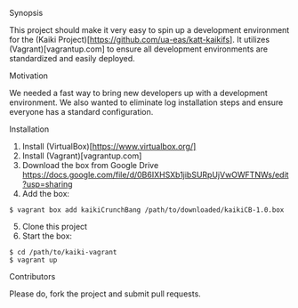 Synopsis

This project should make it very easy to spin up a development environment for the (Kaiki Project)[https://github.com/ua-eas/katt-kaikifs]. It utilizes (Vagrant)[vagrantup.com] to ensure all development environments are standardized and easily deployed.

Motivation

We needed a fast way to bring new developers up with a development environment. We also wanted to eliminate log installation steps and ensure everyone has a standard configuration.

Installation

1. Install (VirtualBox)[https://www.virtualbox.org/]
2. Install (Vagrant)[vagrantup.com]
3. Download the box from Google Drive https://docs.google.com/file/d/0B6IXHSXb1jibSURpUjVwOWFTNWs/edit?usp=sharing
4. Add the box:
```
$ vagrant box add kaikiCrunchBang /path/to/downloaded/kaikiCB-1.0.box
```
5. Clone this project
6. Start the box:
```
$ cd /path/to/kaiki-vagrant
$ vagrant up
```

Contributors

Please do, fork the project and submit pull requests.